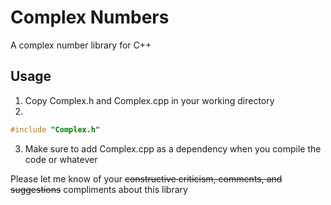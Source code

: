 # Complex Numbers
A complex number library for C++

## Usage
1. Copy Complex.h and Complex.cpp in your working directory
2.
```C++
#include "Complex.h"
```
3. Make sure to add Complex.cpp as a dependency when you compile the code or whatever

Please let me know of your ~~constructive criticism, comments, and suggestions~~ compliments about this library

